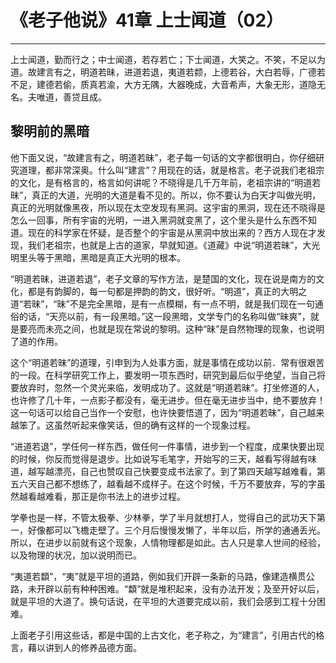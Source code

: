 # 《老子他说》41章 上士闻道（02）

------

上士闻道，勤而行之；中士闻道，若存若亡；下士闻道，大笑之。不笑，不足以为道。故建言有之，明道若昧，进道若退，夷道若颣，上德若谷，大白若辱，广德若不足，建德若偷，质真若渝，大方无隅，大器晚成，大音希声，大象无形，道隐无名。夫唯道，善贷且成。

## 黎明前的黑暗

他下面又说，“故建言有之，明道若昧”，老子每一句话的文字都很明白，你仔细研究道理，都非常深奥。什么叫“建言”？用现在的话，就是格言。老子说我们老祖宗的文化，是有格言的，格言如何讲呢？不晓得是几千万年前，老祖宗讲的“明道若昧”，真正的大道，光明的大道是看不见的。所以，你不要认为白天才叫做光明，真正的光明就像黑夜，所以现在太空发现有黑洞。这宇宙的黑洞，现在还不晓得是怎么一回事，所有宇宙的光明，一进入黑洞就变黑了，这个里头是什么东西不知道。现在的科学家在怀疑，是否整个的宇宙是从黑洞中放出来的？西方人现在才发现，我们老祖宗，也就是上古的道家，早就知道。《道藏》中说“明道若昧”，大光明里头等于黑暗，黑暗是真正大光明的根本。

“明道若昧，进道若退”，老子文章的写作方法，是楚国的文化，现在说是南方的文化，都是有韵脚的，每一句都是押韵的韵文，很好听。“明道”，真正的大明之道“若昧”，“昧”不是完全黑暗，是有一点模糊，有一点不明，就是我们现在一句通俗的话，“天亮以前，有一段黑暗。”这一段黑暗，文学专门的名称叫做“昧爽”，就是要亮而未亮之间，也就是现在常说的黎明。这种“昧”是自然物理的现象，也说明了道的作用。

这个“明道若昧”的道理，引申到为人处事方面，就是事情在成功以前．常有很艰苦的一段。在科学研究工作上，要发明一项东西时，研究到最后似乎绝望，当自己将要放弃时，忽然一个灵光来临，发明成功了。这就是“明道若昧”。打坐修道的人，也许修了几十年，一点影子都没有，毫无进步。但在毫无进步当中，绝不要放弃！这一句话可以给自己当作一个安慰，也许快要悟道了，因为“明道若昧”，自己越来越笨了。这虽然听起来像笑话，但的确有这样的一个现象过程。

“进道若退”，学任何一样东西，做任何一件事情，进步到一个程度，成果快要出现的时候，你反而觉得是退步。比如说写毛笔字，开始写的三天，越看写得越有味道，越写越漂亮，自己也赞叹自己快要变成书法家了。到了第四天越写越难看，第五六天自己都不想练了，越看越不成样子。在这个时候，千万不要放弃，写的字虽然越看越难看，那正是你书法上的进步过程。

学拳也是一样，不管太极拳、少林拳，学了半月就想打人，觉得自己的武功天下第一，好像都可以飞檐走壁了。三个月后慢慢发懒了，半年以后，所学的通通丢光。所以，在进步以前就有这个现象，人情物理都是如此。古人只是拿人世间的经验，以及物理的状况，加以说明而已。

“夷道若纇”，“夷”就是平坦的道路，例如我们开辟一条新的马路，像建造横贯公路，未开辟以前有种种困难。“纇”就是堆积起来，没有办法开发；及至开好以后，就是平坦的大道了。换句话说，在平坦的大道要完成以前，我们会感到工程十分困难。

上面老子引用这些话，都是中国的上古文化，老子称之，为“建言”，引用古代的格言，藉以讲到人的修养品德方面。